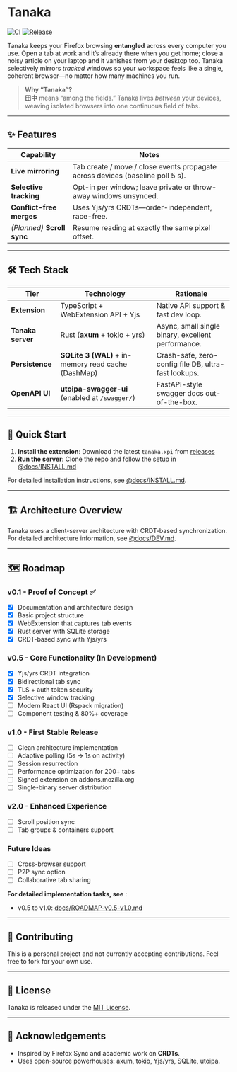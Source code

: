 # Tanaka

[![CI](https://github.com/goodbadwolf/tanaka/actions/workflows/ci.yml/badge.svg)](https://github.com/goodbadwolf/tanaka/actions/workflows/ci.yml) [![Release](https://img.shields.io/github/v/release/goodbadwolf/tanaka?include_prereleases)](https://github.com/goodbadwolf/tanaka/releases)

Tanaka keeps your Firefox browsing **entangled** across every computer you use. Open a tab at work and it’s already there when you get home; close a noisy article on your laptop and it vanishes from your desktop too. Tanaka selectively mirrors _tracked_ windows so your workspace feels like a single, coherent browser—no matter how many machines you run.

> **Why “Tanaka”?**  
> **田中** means “among the fields.” Tanaka lives _between_ your devices, weaving isolated browsers into one continuous field of tabs.

---

## ✨ Features

| Capability                  | Notes                                                                          |
| --------------------------- | ------------------------------------------------------------------------------ |
| **Live mirroring**          | Tab create / move / close events propagate across devices (baseline poll 5 s). |
| **Selective tracking**      | Opt-in per window; leave private or throw-away windows unsynced.               |
| **Conflict-free merges**    | Uses Yjs/yrs CRDTs—order-independent, race-free.                               |
| _(Planned)_ **Scroll sync** | Resume reading at exactly the same pixel offset.                               |

---

## 🛠️ Tech Stack

| Tier              | Technology                                          | Rationale                                            |
| ----------------- | --------------------------------------------------- | ---------------------------------------------------- |
| **Extension**     | TypeScript + WebExtension API + Yjs                 | Native API support & fast dev loop.                  |
| **Tanaka server** | Rust (**axum** + tokio + yrs)                       | Async, small single binary, excellent performance.   |
| **Persistence**   | **SQLite 3 (WAL)** + in-memory read cache (DashMap) | Crash-safe, zero-config file DB, ultra-fast lookups. |
| **OpenAPI UI**    | **utoipa-swagger-ui** (enabled at `/swagger/`)      | FastAPI-style swagger docs out-of-the-box.           |

---

## 🚀 Quick Start

1. **Install the extension**: Download the latest `tanaka.xpi` from [releases](https://github.com/goodbadwolf/tanaka/releases)
2. **Run the server**: Clone the repo and follow the setup in [@docs/INSTALL.md](docs/INSTALL.md)

For detailed installation instructions, see [@docs/INSTALL.md](docs/INSTALL.md).

---

## 🏗️ Architecture Overview

Tanaka uses a client-server architecture with CRDT-based synchronization. For detailed architecture information, see [@docs/DEV.md](docs/DEV.md#1-architecture).

---

## 🗺️ Roadmap

### v0.1 - Proof of Concept ✅

- [x] Documentation and architecture design
- [x] Basic project structure
- [x] WebExtension that captures tab events
- [x] Rust server with SQLite storage
- [x] CRDT-based sync with Yjs/yrs

### v0.5 - Core Functionality (In Development)

- [x] Yjs/yrs CRDT integration
- [x] Bidirectional tab sync
- [x] TLS + auth token security
- [x] Selective window tracking
- [ ] Modern React UI (Rspack migration)
- [ ] Component testing & 80%+ coverage

### v1.0 - First Stable Release

- [ ] Clean architecture implementation
- [ ] Adaptive polling (5s → 1s on activity)
- [ ] Session resurrection
- [ ] Performance optimization for 200+ tabs
- [ ] Signed extension on addons.mozilla.org
- [ ] Single-binary server distribution

### v2.0 - Enhanced Experience

- [ ] Scroll position sync
- [ ] Tab groups & containers support

### Future Ideas

- [ ] Cross-browser support
- [ ] P2P sync option
- [ ] Collaborative tab sharing

**For detailed implementation tasks, see** :

- v0.5 to v1.0: [docs/ROADMAP-v0.5-v1.0.md](docs/ROADMAP-v0.5-v1.0.md)

---

## 🤝 Contributing

This is a personal project and not currently accepting contributions. Feel free to fork for your own use.

---

## 📄 License

Tanaka is released under the [MIT License](LICENSE).

---

## 🙏 Acknowledgements

- Inspired by Firefox Sync and academic work on **CRDTs**.
- Uses open-source powerhouses: axum, tokio, Yjs/yrs, SQLite, utoipa.
